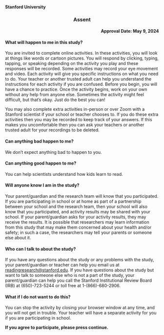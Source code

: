 #### Stanford University 

<h3 style="text-align: center;"> Assent </h3>

<h4 style="text-align: right;"> Approval Date: May 9, 2024 </h4>

#### What will happen to me in this study? 

You are invited to complete online activities. In these activities, you will look at things like words or cartoon pictures. You will respond by clicking, typing, tapping, or speaking depending on the activity you play and these responses will be recorded. Some activities may record your eye movement and video. Each activity will give you specific instructions on what you need to do. Your teacher or another trusted adult can help you understand the instructions for each activity if you are confused. Before you begin, you will have a chance to practice. Once the activity begins, work on your own without any help from anyone else. Sometimes the activity might feel difficult, but that’s okay. Just do the best you can!

You may also complete extra activities in-person or over Zoom with a Stanford scientist if your school or teacher chooses to. If you do these extra activities then you may be recorded to keep track of your answers. If this makes you uncomfortable then you can ask your teachers or another trusted adult for your recordings to be deleted.

#### Can anything bad happen to me?

We don’t expect anything bad to happen to you.

#### Can anything good happen to me? 

You can help scientists understand how kids learn to read.

#### Will anyone know I am in the study?

Your parent/guardian and the research team will know that you participated. If you are participating in school or at home as part of a partnership between your school and the research team, then your school will also know that you participated, and activity results may be shared with your school. If your parent/guardian asks for your activity results, they may receive the results. 
It is possible that researchers may learn information from this study that may make them concerned about your health and/or safety; in such a case, the researchers may tell your parents or someone else about it.

#### Who can I talk to about the study?

If you have any questions about the study or any problems with the study, your parent/guardian or teacher can help you email us at readingresearch@stanford.edu. If you have questions about the study but want to talk to someone else who is not a part of the study, your parent/guardian can help you call the Stanford Institutional Review Board (IRB) at (650)-723-5244 or toll free at 1-(866)-680-2906.

#### What if I do not want to do this? 

You can stop the activity by closing your browser window at any time, and you will not get in trouble. Your teacher will have a separate activity for you if you are participating in school.

**If you agree to participate, please press continue.**



